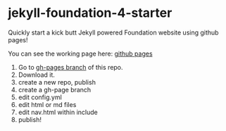 jekyll-foundation-4-starter
===========================

Quickly start a kick butt Jekyll powered Foundation website using github pages!

You can see the working page here: [github pages](http://daigofuji.github.io/jekyll-foundation-4-starter/)


1. Go to [gh-pages branch](https://github.com/daigofuji/jekyll-foundation-4-starter/tree/gh-pages) of this repo.
2. Download it.
3. create a new repo, publish
4. create a gh-page branch
5. edit config.yml
6. edit html or md files
7. edit nav.html within include
8. publish!
